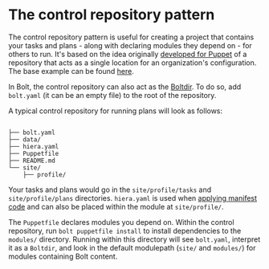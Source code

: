 # The control repository pattern

The control repository pattern is useful for creating a project that contains your tasks and plans - along with declaring modules they depend on - for others to run. It's based on the idea originally [developed for Puppet](https://github.com/puppetlabs/best-practices/blob/master/control-repo-contents.md) of a repository that acts as a single location for an organization's configuration. The base example can be found [here](https://github.com/puppetlabs/control-repo).

In Bolt, the control repository can also act as the [Boltdir](https://puppet.com/docs/bolt/1.x/configuring_bolt.html). To do so, add `bolt.yaml` (it can be an empty file) to the root of the repository.

A typical control repository for running plans will look as follows:
```

├── bolt.yaml
├── data/
├── hiera.yaml
├── Puppetfile
├── README.md
└── site/
    ├── profile/
```

Your tasks and plans would go in the `site/profile/tasks` and `site/profile/plans` directories. `hiera.yaml` is used when [applying manifest code](applying_manifest_blocks.md#) and can also be placed within the module at `site/profile/`.

The `Puppetfile` declares modules you depend on. Within the control repository, run `bolt puppetfile install` to install dependencies to the `modules/` directory. Running within this directory will see `bolt.yaml`, interpret it as a `Boltdir`, and look in the default modulepath (`site/` and `modules/`) for modules containing Bolt content.
